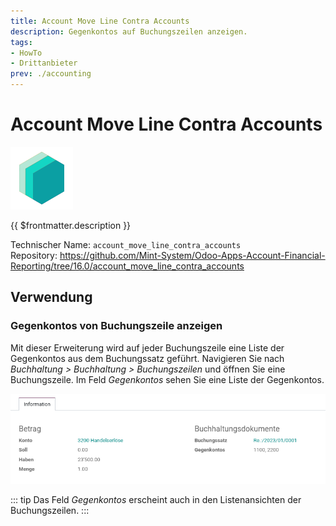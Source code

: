 ```yaml
---
title: Account Move Line Contra Accounts
description: Gegenkontos auf Buchungszeilen anzeigen.
tags:
- HowTo
- Drittanbieter
prev: ./accounting
---
```

# Account Move Line Contra Accounts
![icon_oms_box](attachments/icons_odoo_mint_system.png)

{{ $frontmatter.description }}

Technischer Name: `account_move_line_contra_accounts`\
Repository: <https://github.com/Mint-System/Odoo-Apps-Account-Financial-Reporting/tree/16.0/account_move_line_contra_accounts>

## Verwendung

### Gegenkontos von Buchungszeile anzeigen

Mit dieser Erweiterung wird auf jeder Buchungszeile eine Liste der Gegenkontos aus dem Buchungssatz geführt. Navigieren Sie nach *Buchhaltung > Buchhaltung > Buchungszeilen* und öffnen Sie eine Buchungszeile. Im Feld *Gegenkontos* sehen Sie eine Liste der Gegenkontos.

![](attachments/Account%20Move%20Line%20Contra%20Accounts.png)

::: tip
Das Feld *Gegenkontos* erscheint auch in den Listenansichten der Buchungszeilen.
:::